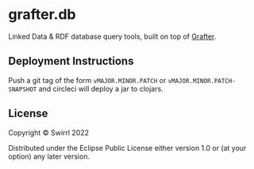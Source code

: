 # grafter.db

Linked Data & RDF database query tools, built on top of [Grafter](https://github.com/swirrl/grafter).

## Deployment Instructions

Push a git tag of the form `vMAJOR.MINOR.PATCH` or
`vMAJOR.MINOR.PATCH-SNAPSHOT` and circleci will deploy a jar to
clojars.


## License

Copyright © Swirrl 2022

Distributed under the Eclipse Public License either version 1.0 or (at
your option) any later version.
